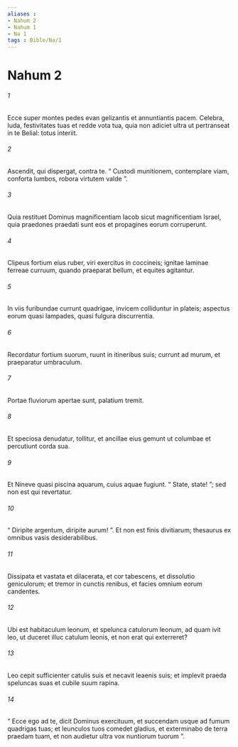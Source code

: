 ```yaml
---
aliases : 
- Nahum 2
- Nahum 1
- Na 1
tags : Bible/Na/1
---
```


# Nahum 2

###### 1
Ecce super montes pedes evan gelizantis et annuntiantis pacem. Celebra, Iuda, festivitates tuas et redde vota tua, quia non adiciet ultra ut pertranseat in te Belial: totus interiit.
###### 2
Ascendit, qui dispergat, contra te. “ Custodi munitionem, contemplare viam, conforta lumbos, robora virtutem valde ”.
###### 3
Quia restituet Dominus magnificentiam Iacob sicut magnificentiam Israel, quia praedones praedati sunt eos et propagines eorum corruperunt.
###### 4
Clipeus fortium eius ruber, viri exercitus in coccineis; ignitae laminae ferreae curruum, quando praeparat bellum, et equites agitantur.
###### 5
In viis furibundae currunt quadrigae, invicem colliduntur in plateis; aspectus eorum quasi lampades, quasi fulgura discurrentia.
###### 6
Recordatur fortium suorum, ruunt in itineribus suis; currunt ad murum, et praeparatur umbraculum.
###### 7
Portae fluviorum apertae sunt, palatium tremit.
###### 8
Et speciosa denudatur, tollitur, et ancillae eius gemunt ut columbae et percutiunt corda sua.
###### 9
Et Nineve quasi piscina aquarum, cuius aquae fugiunt. “ State, state! ”; sed non est qui revertatur.
###### 10
“ Diripite argentum, diripite aurum! ”. Et non est finis divitiarum; thesaurus ex omnibus vasis desiderabilibus.
###### 11
Dissipata et vastata et dilacerata, et cor tabescens, et dissolutio geniculorum; et tremor in cunctis renibus, et facies omnium eorum candentes. 
###### 12
Ubi est habitaculum leonum, et spelunca catulorum leonum, ad quam ivit leo, ut duceret illuc catulum leonis, et non erat qui exterreret?
###### 13
Leo cepit sufficienter catulis suis et necavit leaenis suis; et implevit praeda speluncas suas et cubile suum rapina.
###### 14
“ Ecce ego ad te, dicit Dominus exercituum, et succendam usque ad fumum quadrigas tuas; et leunculos tuos comedet gladius, et exterminabo de terra praedam tuam, et non audietur ultra vox nuntiorum tuorum ”.

